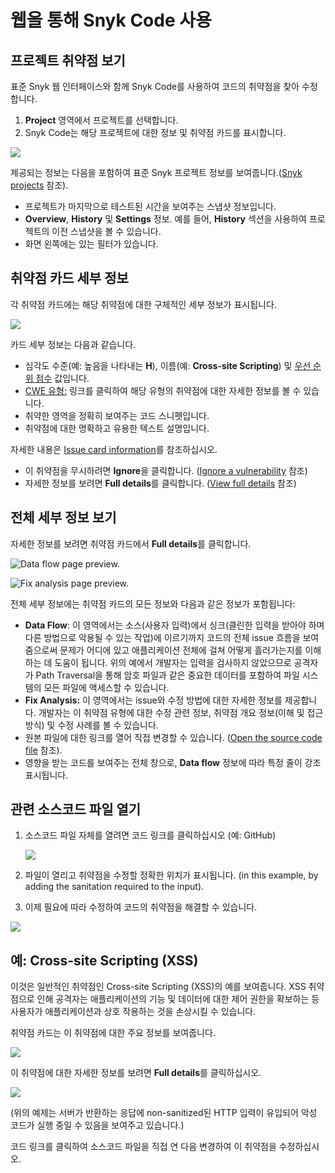 # 웹을 통해 Snyk Code 사용

## 프로젝트 취약점 보기

표준 Snyk 웹 인터페이스와 함께 Snyk Code를 사용하여 코드의 취약점을 찾아 수정합니다.

1. **Project** 영역에서 프로젝트를 선택합니다.
2. Snyk Code는 해당 프로젝트에 대한 정보 및 취약점 카드를 표시합니다.

![](../../.gitbook/assets/snykcofe\_priority\_score.png)

제공되는 정보는 다음을 포함하여 표준 Snyk 프로젝트 정보를 보여줍니다.([Snyk projects](https://support.snyk.io/hc/en-us/sections/360004724958-Snyk-projects) 참조).

* 프로젝트가 마지막으로 테스트된 시간을 보여주는 스냅샷 정보입니다.
* **Overview**, **History** 및 **Settings** 정보. 예를 들어, **History** 섹션을 사용하여 프로젝트의 이전 스냅샷을 볼 수 있습니다.
* 화면 왼쪽에는 있는 필터가 있습니다.

## 취약점 카드 세부 정보

각 취약점 카드에는 해당 취약점에 대한 구체적인 세부 정보가 표시됩니다.

![](../../.gitbook/assets/snykcode\_issue\_card.png)

카드 세부 정보는 다음과 같습니다.

* 심각도 수준(예: 높음을 나타내는 **H**), 이름(예: **Cross-site Scripting**) 및 [우선 순위 점수](https://docs.snyk.io/fixing-and-prioritizing-issues/starting-to-fix-vulnerabilities/snyk-priority-score) 값입니다.
* [CWE 유형:](https://cwe.mitre.org/data/index.html) 링크를 클릭하여 해당 유형의 취약점에 대한 자세한 정보를 볼 수 있습니다.
* 취약한 영역을 정확히 보여주는 코드 스니펫입니다.
* 취약점에 대한 명확하고 유용한 텍스트 설명입니다.

자세한 내용은 [Issue card information](https://docs.snyk.io/getting-started/introduction-to-snyk-projects/issue-card-information)를 참조하십시오.

* 이 취약점을 무시하려면 **Ignore**을 클릭합니다. ([Ignore a vulnerability](using-snyk-code-web.md) 참조)
* 자세한 정보를 보려면 **Full details**를 클릭합니다. ([View full details](using-snyk-code-web.md) 참조)

## 전체 세부 정보 보기

자세한 정보를 보려면 취약점 카드에서 **Full details**를 클릭합니다.

![Data flow page preview.](../../.gitbook/assets/data-flow.png)

![Fix analysis page preview.](../../.gitbook/assets/fix-analysis.png)

전체 세부 정보에는 취약점 카드의 모든 정보와 다음과 같은 정보가 포함됩니다:

* **Data Flow**: 이 영역에서는 소스(사용자 입력)에서 싱크(클린한 입력을 받아야 하며 다른 방법으로 악용될 수 있는 작업)에 이르기까지 코드의 전체 issue 흐름을 보여줌으로써 문제가 어디에 있고 애플리케이션 전체에 걸쳐 어떻게 흘러가는지를 이해하는 데 도움이 됩니다. 위의 예에서 개발자는 입력을 검사하지 않았으므로 공격자가 Path Traversal을 통해 암호 파일과 같은 중요한 데이터를 포함하여 파일 시스템의 모든 파일에 액세스할 수 있습니다.
* **Fix Analysis:** 이 영역에서는 issue와 수정 방법에 대한 자세한 정보를 제공합니다. 개발자는 이 취약점 유형에 대한 수정 관련 정보, 취약점 개요 정보(이해 및 접근 방식) 및 수정 사례를 볼 수 있습니다.
* 원본 파일에 대한 링크를 열어 직접 변경할 수 있습니다. ([Open the source code file](using-snyk-code-web.md) 참조).
* 영향을 받는 코드를 보여주는 전체 창으로, **Data flow** 정보에 따라 특정 줄이 강조 표시됩니다.

## 관련 소스코드 파일 열기

1.  소스코드 파일 자체를 열려면 코드 링크를 클릭하십시오 (예: GitHub)

    ![](../../.gitbook/assets/link.png)
2. 파일이 열리고 취약점을 수정할 정확한 위치가 표시됩니다. (in this example, by adding the sanitation required to the input).
3. 이제 필요에 따라 수정하여 코드의 취약점을 해결할 수 있습니다.

![](../../.gitbook/assets/open-code2.png)

## 예: Cross-site Scripting (XSS)

이것은 일반적인 취약점인 Cross-site Scripting (XSS)의 예를 보여줍니다. XSS 취약점으로 인해 공격자는 애플리케이션의 기능 및 데이터에 대한 제어 권한을 확보하는 등 사용자가 애플리케이션과 상호 작용하는 것을 손상시킬 수 있습니다.

취약점 카드는 이 취약점에 대한 주요 정보를 보여줍니다.

![](../../.gitbook/assets/snykcode\_issue\_card.png)

이 취약점에 대한 자세한 정보를 보려면 **Full details**를 클릭하십시오.

![](../../.gitbook/assets/xss-2.png)

(위의 예제는 서버가 반환하는 응답에 non-sanitized된 HTTP 입력이 유입되어 악성 코드가 실행 중일 수 있음을 보여주고 있습니다.)

코드 링크를 클릭하여 소스코드 파일을 직접 연 다음 변경하여 이 취약점을 수정하십시오.
